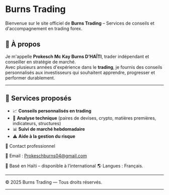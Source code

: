 



# Burns Trading

Bienvenue sur le site officiel de **Burns Trading** – Services de conseils et d'accompagnement en trading forex.

## 👤 À propos

Je m'appelle **Prokesch Mc Kay Burns D’HAÏTI**, trader indépendant et conseiller en stratégie de marché.  
Avec plusieurs années d'expérience dans le **trading**, je fournis des conseils personnalisés aux investisseurs qui souhaitent apprendre, progresser et performer durablement.


---

## 💼 Services proposés

- 📈 **Conseils personnalisés en trading**
- 🧠 **Analyse technique** (paires de devises, crypto, matières premières, indicateurs, structures)
- 📊 **Suivi de marché hebdomadaire**
- ⚠️ **Aide à la gestion du risque**
  


📩 Contact professionnel

📧 Email : Prokeschburns04@gmail.com

📍 Basé en Haïti – disponible à l’international 🌎
Langues : Français.


---

© 2025 Burns Trading — Tous droits réservés.

---



